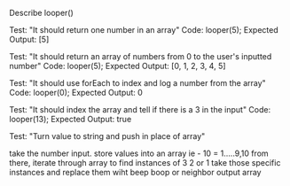 Describe looper()

Test: "It should return one number in an array"
Code: looper(5);
Expected Output: [5]

Test: "It should return an array of numbers from 0 to the user's inputted number"
Code: looper(5);
Expected Output: [0, 1, 2, 3, 4, 5]

Test: "It should use forEach to index and log a number from the array"
Code: looper(0);
Expected Output: 0

Test: "It should index the array and tell if there is a 3 in the input"
Code: looper(13);
Expected Output: true

Test: "Turn value to string and push in place of array"

take the number input. store values into an array
  ie - 10 = 1.....9,10
from there, iterate through array to find instances of 3 2 or 1
take those specific instances and replace them wiht beep boop or neighbor
output array
